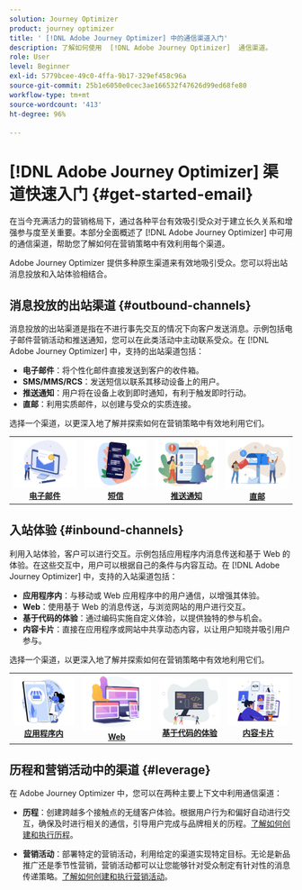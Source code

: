 ```yaml
---
solution: Journey Optimizer
product: journey optimizer
title: ' [!DNL Adobe Journey Optimizer] 中的通信渠道入门'
description: 了解如何使用  [!DNL Adobe Journey Optimizer]  通信渠道。
role: User
level: Beginner
exl-id: 5779bcee-49c0-4ffa-9b17-329ef458c96a
source-git-commit: 25b1e6050e0cec3ae166532f47626d99ed68fe80
workflow-type: tm+mt
source-wordcount: '413'
ht-degree: 96%

---
```


# [!DNL Adobe Journey Optimizer] 渠道快速入门 {#get-started-email}

在当今充满活力的营销格局下，通过各种平台有效吸引受众对于建立长久关系和增强参与度至关重要。本部分全面概述了 [!DNL Adobe Journey Optimizer] 中可用的通信渠道，帮助您了解如何在营销策略中有效利用每个渠道。

Adobe Journey Optimizer 提供多种原生渠道来有效地吸引受众。您可以将出站消息投放和入站体验相结合。

## 消息投放的出站渠道 {#outbound-channels}

消息投放的出站渠道是指在不进行事先交互的情况下向客户发送消息。示例包括电子邮件营销活动和推送通知，您可以在此类活动中主动联系受众。在 [!DNL Adobe Journey Optimizer] 中，支持的出站渠道包括：

* **电子邮件**：将个性化邮件直接发送到客户的收件箱。
* **SMS/MMS/RCS**：发送短信以联系其移动设备上的用户。
* **推送通知**：用户将在设备上收到即时通知，有利于触发即时行动。
* **直邮**：利用实质邮件，以创建与受众的实质连接。

选择一个渠道，以更深入地了解并探索如何在营销策略中有效地利用它们。

<table style="table-layout:fixed"><tr style="border: 0;">
<td><a href="../email/get-started-email.md"><img alt="电子邮件" src="assets/do-not-localize/email.png"></a>
<div align="center"><a href="../email/get-started-email.md"><strong>电子邮件</strong></a></div></td>
<td><a href="../sms/get-started-sms.md"><img alt="短信" src="assets/do-not-localize/sms.png"></a>
<div align="center"><a href="../sms/get-started-sms.md"><strong>短信</strong></a></div></td>
<td><a href="../push/get-started-push.md"><img alt="推送" src="assets/do-not-localize/push.png"></a>
<div align="center"><a href="../push/get-started-push.md"><strong>推送通知</strong></a></div></td>
<td><a href="../direct-mail/get-started-direct-mail.md"><img alt="直邮" src="assets/do-not-localize/direct-mail.jpg"></a>
<div align="center"><a href="../direct-mail/get-started-direct-mail.md"><strong>直邮</strong></a></div></td>
</tr></table>

## 入站体验 {#inbound-channels}

利用入站体验，客户可以进行交互。示例包括应用程序内消息传送和基于 Web 的体验。在这些交互中，用户可以根据自己的条件与内容互动。在 [!DNL Adobe Journey Optimizer] 中，支持的入站渠道包括：

* **应用程序内**：与移动或 Web 应用程序中的用户通信，以增强其体验。
* **Web**：使用基于 Web 的消息传送，与浏览网站的用户进行交互。
* **基于代码的体验**：通过编码实施自定义体验，以提供独特的参与机会。
* **内容卡片**：直接在应用程序或网站中共享动态内容，以让用户知晓并吸引用户参与。

选择一个渠道，以更深入地了解并探索如何在营销策略中有效地利用它们。

<table style="table-layout:fixed"><tr style="border: 0;">
<td><a href="../in-app/get-started-in-app.md"><img alt="应用程序内" src="assets/do-not-localize/inapp.jpg"></a>
<div align="center"><a href="../in-app/get-started-in-app.md"><strong>应用程序内</strong></a></div></td>
<td><a href="../web/get-started-web.md"><img alt="Web" src="assets/do-not-localize/web.jpg"></a>
<div align="center"><a href="../web/get-started-web.md"><strong>Web</strong></a></div></td>
<td><a href="../code-based/get-started-code-based.md"><img alt="基于代码的体验" src="assets/do-not-localize/code.png"></a>
<div align="center"><a href="../code-based/get-started-code-based.md"><strong>基于代码的体验</strong></a></div></td>
<td><a href="../content-card/get-started-content-card.md"><img alt="内容卡片" src="assets/do-not-localize/cards.png"></a>
<div align="center"><a href="../content-card/get-started-content-card.md"><strong>内容卡片</strong></a></div></td>
</tr></table>


## 历程和营销活动中的渠道 {#leverage}

在 Adobe Journey Optimizer 中，您可以在两种主要上下文中利用通信渠道：

* **历程**：创建跨越多个接触点的无缝客户体验。根据用户行为和偏好自动进行交互，确保及时进行相关的通信，引导用户完成与品牌相关的历程。[了解如何创建和执行历程](../building-journeys/journey-gs.md)。

* **营销活动**：部署特定的营销活动，利用给定的渠道实现特定目标。无论是新品推广还是季节性营销，营销活动都可以让您能够针对受众制定有针对性的消息传递策略。[了解如何创建和执行营销活动](../campaigns/get-started-with-campaigns.md)。


